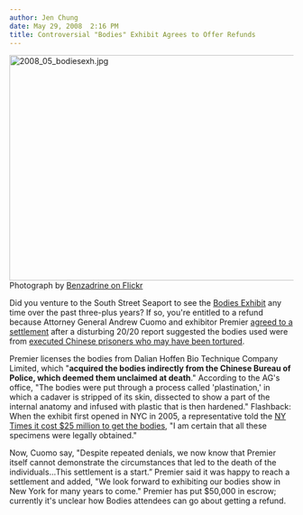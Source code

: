 ```yaml
---
author: Jen Chung
date: May 29, 2008  2:16 PM
title: Controversial "Bodies" Exhibit Agrees to Offer Refunds
---
```


<p><img alt="2008_05_bodiesexh.jpg" src="https://web.archive.org/web/20130608041814im_/http://gothamist.com/attachments/tien/2008_05_bodiesexh.jpg" width="600" height="400"><br>
<span class="photo_caption">Photograph by <a href="https://web.archive.org/web/20130608041814/http://flickr.com/photos/benzadrine/469458145/">Benzadrine on Flickr</a></span></p>

<p>Did you venture to the South Street Seaport to see the <a href="https://web.archive.org/web/20130608041814/http://www.bodiestheexhibition.com/">Bodies Exhibit</a> any time over the past three-plus years?  If so, you&apos;re entitled to a refund because Attorney General Andrew Cuomo and exhibitor Premier <a href="https://web.archive.org/web/20130608041814/http://www.oag.state.ny.us/press/2008/may/may29a_08.html">agreed to a settlement</a> after a disturbing 20/20 report suggested the bodies used were from <a href="https://web.archive.org/web/20130608041814/http://abcnews.go.com/Blotter/story?id=4950595&amp;page=1">executed Chinese prisoners who may have been tortured</a>.  </p>

<p>Premier licenses the bodies from Dalian Hoffen Bio Technique Company Limited, which &quot;<strong>acquired the bodies indirectly from the Chinese Bureau of Police, which deemed them unclaimed at death</strong>.&quot;  According to the AG&apos;s office, &quot;The bodies were put through a process called &apos;plastination,&apos; in which a cadaver is stripped of its skin, dissected to show a part of the internal anatomy and infused with plastic that is then hardened.&quot;  Flashback: When the exhibit first opened in NYC in 2005, a representative told the <a href="https://web.archive.org/web/20130608041814/http://www.nytimes.com/2005/11/18/nyregion/18bodies.html">NY Times it cost $25 million to get the bodies</a>, &quot;I am certain that all these specimens were legally obtained.&quot;</p>

<p>Now, Cuomo say, &quot;Despite repeated denials, we now know that Premier itself cannot demonstrate the circumstances that led to the death of the individuals...This settlement is a start.&#x201D;  Premier said it was happy to reach a settlement and added, &quot;We look forward to exhibiting our bodies show in New York for many years to come.&quot;  Premier has put $50,000 in escrow; currently it&apos;s unclear how Bodies attendees can go about getting a refund.</p>